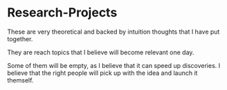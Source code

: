 # Research-Projects

These are very theoretical and backed by intuition thoughts that I have put together.

They are reach topics that I believe will become relevant one day.

Some of them will be empty, as I believe that it can speed up discoveries. I believe that the right people will pick up with the idea and launch it themself.
